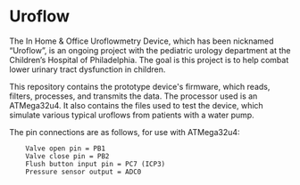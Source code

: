 # Uroflow

The In Home & Office Uroflowmetry Device, which has been nicknamed “Uroflow”, is an ongoing project with the pediatric urology department at the Children’s Hospital of Philadelphia. The goal is this project is to help combat lower urinary tract dysfunction in children.

This repository contains the prototype device's firmware, which reads, filters, processes, and transmits the data. The processor used is an ATMega32u4. It also contains the files used to test the device, which simulate various typical uroflows from patients with a water pump.

The pin connections are as follows, for use with ATMega32u4: 
    
        Valve open pin = PB1
        Valve close pin = PB2
        Flush button input pin = PC7 (ICP3)
        Pressure sensor output = ADC0
